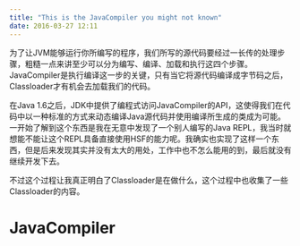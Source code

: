```yaml
---
title: "This is the JavaCompiler you might not known"
date: 2016-03-27 12:11
---
```


为了让JVM能够运行你所编写的程序，我们所写的源代码要经过一长传的处理步骤，粗糙一点来讲至少可以分为编写、编译、加载和执行这四个步骤。JavaCompiler是执行编译这一步的关键，只有当它将源代码编译成字节码之后，Classloader才有机会去加载我们的代码。

在Java 1.6之后，JDK中提供了编程式访问JavaCompiler的API，这使得我们在代码中以一种标准的方式来动态编译Java源代码并使用编译所生成的类成为可能。一开始了解到这个东西是我在无意中发现了一个别人编写的Java REPL，我当时就想能不能让这个REPL具备直接使用HSF的能力呢。我确实也实现了这样一个东西，但是后来发现其实并没有太大的用处，工作中也不怎么能用的到，最后就没有继续开发下去。

不过这个过程让我真正明白了Classloader是在做什么，这个过程中也收集了一些Classloader的内容。

# JavaCompiler


